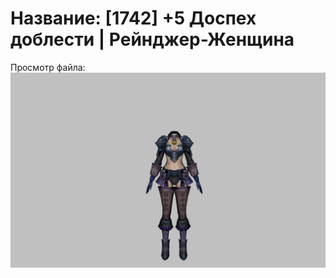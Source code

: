 # Название: [1742] +5 Доспех доблести | Рейнджер-Женщина

Просмотр файла:
![p030019.png](p030019.png)